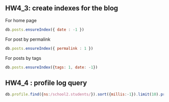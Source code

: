 ## HW4_3: create indexes for the blog

For home page

```js
db.posts.ensureIndex({ date : -1 })
```

For post by permalink

```js
db.posts.ensureIndex({ permalink : 1 })
```

For posts by tags

```js
db.posts.ensureIndex({tags: 1, date: -1})
```

## HW4_4 : profile log query

```js
db.profile.find({ns:/school2.students/}).sort({millis:-1}).limit(10).pretty()
```
